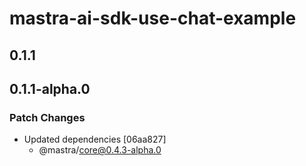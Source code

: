 # mastra-ai-sdk-use-chat-example

## 0.1.1

## 0.1.1-alpha.0

### Patch Changes

- Updated dependencies [06aa827]
  - @mastra/core@0.4.3-alpha.0
